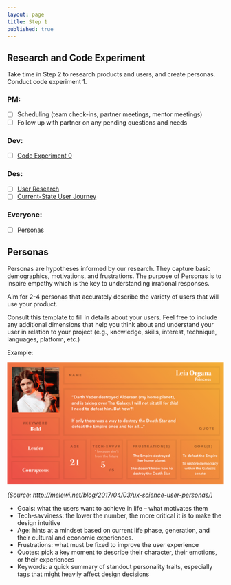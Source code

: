 ```yaml
---
layout: page
title: Step 1
published: true
---
```



## Research and Code Experiment

Take time in Step 2 to research products and users, and create personas. Conduct code experiment 1.

### PM:
* [ ] Scheduling (team check-ins, partner meetings, mentor meetings)
* [ ] Follow up with partner on any pending questions and needs

### Dev:
* [ ] [Code Experiment 0](code-experiment-0.md)

### Des:
* [ ] [User Research](user-research.md)
* [ ] [Current-State User Journey](current-state-user-journey.md)

### Everyone:
* [ ] [Personas](#personas)


## Personas
Personas are hypotheses informed by our research. They capture basic demographics, motivations, and frustrations. The purpose of Personas is to inspire empathy which is the key to understanding irrational responses.

Aim for 2-4 personas that accurately describe the variety of users that will use your product.

Consult this template to fill in details about your users. Feel free to include any additional dimensions that help you think about and understand your user in relation to your project (e.g., knowledge, skills, interest, technique, languages, platform, etc.)

Example:

![](img/User_Persona_MELEWI_Template.png)

*(Source: http://melewi.net/blog/2017/04/03/ux-science-user-personas/)*

* Goals: what the users want to achieve in life – what motivates them
* Tech-savviness: the lower the number, the more critical it is to make the design intuitive
* Age: hints at a mindset based on current life phase, generation, and their cultural and economic experiences.
* Frustrations: what must be fixed to improve the user experience
* Quotes: pick a key moment to describe their character, their emotions, or their experiences
* Keywords: a quick summary of standout personality traits, especially tags that might heavily affect design decisions
